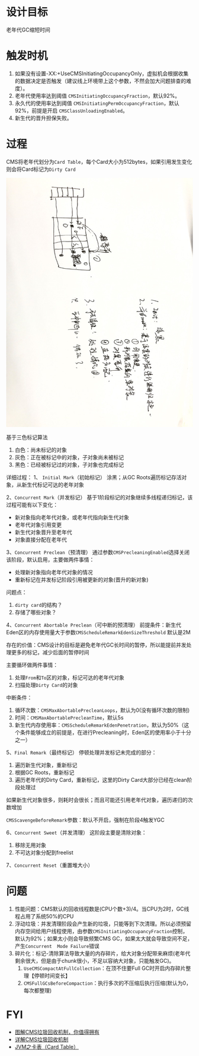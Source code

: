 
# 设计目标

老年代GC缩短时间

# 触发时机
1. 如果没有设置-XX:+UseCMSInitiatingOccupancyOnly，虚拟机会根据收集的数据决定是否触发（建议线上环境带上这个参数，不然会加大问题排查的难度）。
2. 老年代使用率达到阈值 `CMSInitiatingOccupancyFraction`，默认92%。
3. 永久代的使用率达到阈值 `CMSInitiatingPermOccupancyFraction`，默认92%，前提是开启 `CMSClassUnloadingEnabled`。
4. 新生代的晋升担保失败。


# 过程

CMS将老年代划分为`Card Table`，每个Card大小为512bytes，如果引用发生变化则会将Card标记为`Dirty Card`

![image-20200927184420192](resources/CMS/image-20200927184420192.png)

基于三色标记算法
1. 白色：尚未标记的对象
2. 灰色：正在被标记中的对象，子对象尚未被标记
3. 黑色：已经被标记过的对象，子对象也完成标记

详细过程：
1、 `Initial Mark`（初始标记）
涂黑；从GC Roots遍历标记存活对象，从新生代标记可达的老年对象

2、`Concurrent Mark`（并发标记）
基于1阶段标记的对象继续多线程递归标记，该过程可能有以下变化：
- 新对象指向老年代对象，或老年代指向新生代对象
- 老年代对象引用变更
- 新生代对象晋升至老年代
- 对象直接分配在老年代

3、`Concurrent Preclean`（预清理）
通过参数`CMSPrecleaningEnabled`选择关闭该阶段，默认启用，主要做两件事情：
- 处理新对象指向老年代对象的情况
- 重新标记在并发标记阶段引用被更新的对象(晋升的新对象)

问题点：
1. `dirty card`的结构？
2. 存储了哪些对象？

4、`Concurrent Abortable Preclean`（可中断的预清理）
前提条件：新生代Eden区的内存使用量大于参数`CMSScheduleRemarkEdenSizeThreshold` 默认是2M

存在的价值：CMS设计的目标是避免老年代GC长时间的暂停，所以能提前并发处理更多的标记，减少后面的暂停时间

主要循环做两件事情：

1. 处理`From`和`To`区的对象，标记可达的老年代对象
2. 扫描处理`Dirty Card`的对象

中断条件：

1. 循环次数：`CMSMaxAbortablePrecleanLoops`，默认为0(没有循环次数的限制)
2. 时间：`CMSMaxAbortablePrecleanTime`，默认5s
3. 新生代内存使用率：`CMSScheduleRemarkEdenPenetration`，默认为50%（这个条件能够成立的前提是，在进行Precleaning时，Eden区的使用率小于十分之一）

5、`Final Remark`（最终标记）
停顿处理并发标记未完成的部分：

1. 遍历新生代对象，重新标记
2. 根据GC Roots，重新标记
3. 遍历老年代的Dirty Card，重新标记，这里的Dirty Card大部分已经在clean阶段处理过

如果新生代对象很多，则耗时会很长；而且可能还引用老年代对象，遍历递归的次数增加

`CMSScavengeBeforeRemark`参数：默认不开启，强制在阶段4触发YGC

6、`Concurrent Sweet`（并发清理）
这阶段主要是清除对象：

1. 移除无用对象
2. 不可达对象分配到freelist


7、`Concurrent Reset`（重置堆大小）

# 问题

1. 性能问题：CMS默认的回收线程数是(CPU个数+3)/4。当CPU为2时，GC线程占用了系统50%的CPU
2. 浮动垃圾：并发清理阶段会产生新的垃圾，只能等到下次清理。所以必须预留内存空间给用户线程使用，由参数`CMSInitiatingOccupancyFraction`控制，默认为92%；如果太小则会导致频繁CMS GC，如果太大就会导致空间不足，产生`Concurrent  Mode Failure`错误
3. 碎片化：标记-清除算法导致大量的内存碎片，给大对象分配带来麻烦(老年代剩余很大，但是由于chunk很小，不足以容纳大对象，只能触发GC)。
    1. `UseCMSCompactAtFullCollection`：在顶不住要Full GC时开启内存碎片整理【停顿时间变长】
    2. `CMSFullGCsBeforeCompaction`：执行多次的不压缩后执行压缩(默认为0，每次都整理)

# FYI

- [图解CMS垃圾回收机制，你值得拥有](https://www.jianshu.com/p/2a1b2f17d3e4)
- [详解CMS垃圾回收机制](https://www.cnblogs.com/littleLord/p/5380624.html)
- [JVM之卡表（Card Table）](https://juejin.im/post/5c39920b6fb9a049e82bbf94)